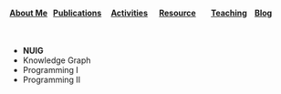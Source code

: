 ####  [About Me](README.md) &nbsp;  [Publications](./Publications.html)&nbsp; &nbsp; &nbsp;[Activities](./Activities.html)&nbsp; &nbsp; &nbsp; [Resource](./Resource.html)&nbsp; &nbsp; &nbsp;  &nbsp; [Teaching](./teaching.html)&nbsp;  &nbsp; [Blog](./blog.html)&nbsp; 


&nbsp; 
&nbsp; 
&nbsp; 
&nbsp; 
&nbsp;
&nbsp;
&nbsp;
&nbsp;


- **NUIG**
&nbsp;
&nbsp;
- Knowledge Graph 
- Programming Ι
- Programming ΙΙ
